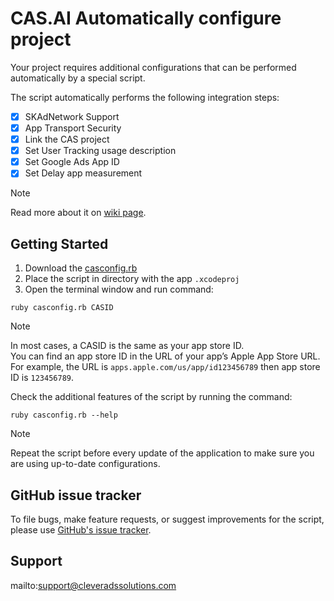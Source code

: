 # CAS.AI Automatically configure project

Your project requires additional configurations that can be performed automatically by a special script. 

The script automatically performs the following integration steps:
- [x] SKAdNetwork Support
- [x] App Transport Security
- [x] Link the CAS project
- [X] Set User Tracking usage description
- [x] Set Google Ads App ID
- [x] Set Delay app measurement

> [!NOTE]
> Read more about it on [wiki page](https://github.com/cleveradssolutions/CAS-iOS/wiki/Manually-configure-project).

## Getting Started 
1. Download the [casconfig.rb](https://github.com/cleveradssolutions/CAS-iOS/releases/download/3.9.9/casconfig.rb)  
3. Place the script in directory with the app `.xcodeproj` 
4. Open the terminal window and run command:
```
ruby casconfig.rb CASID
```

> [!NOTE]  
> In most cases, a CASID is the same as your app store ID.  
> You can find an app store ID in the URL of your app’s Apple App Store URL. For example, the URL is `apps.apple.com/us/app/id123456789` then app store ID is `123456789`.

Check the additional features of the script by running the command:
```
ruby casconfig.rb --help
```

> [!NOTE]  
> Repeat the script before every update of the application to make sure you are using up-to-date configurations.


## GitHub issue tracker
To file bugs, make feature requests, or suggest improvements for the script, please use [GitHub's issue tracker](https://github.com/cleveradssolutions/CAS-iOS/issues).

## Support
mailto:support@cleveradssolutions.com
